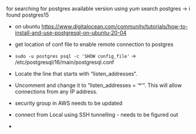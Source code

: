 for searching for postgres available version using yum search postgres -> i found postgres15

- on ubuntu
https://www.digitalocean.com/community/tutorials/how-to-install-and-use-postgresql-on-ubuntu-20-04


[](https://devopscube.com/install-configure-postgresql-amazon-linux/)

- get location of conf file to enable remote connection to postgres
- ` sudo -u postgres psql -c 'SHOW config_file' ` -> /etc/postgresql/16/main/postgresql.conf
- Locate the line that starts with “listen_addresses“. 
- Uncomment and change it to “listen_addresses = ‘*’“. This will allow connections from any IP address.
- security group in AWS needs to be updated

- connect from Local using SSH tunnelling - needs to be figured out
- 
